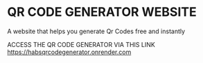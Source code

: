 # QR CODE GENERATOR WEBSITE
A website that helps you generate Qr Codes free and instantly

ACCESS THE QR CODE GENERATOR VIA THIS LINK
https://habsqrcodegenerator.onrender.com

